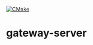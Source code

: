 [![CMake](https://github.com/k-morozov/GatewayServer/actions/workflows/cmake.yml/badge.svg)](https://github.com/k-morozov/GatewayServer/actions/workflows/cmake.yml)

# gateway-server

